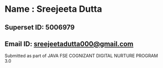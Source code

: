 # Name : Sreejeeta Dutta
## Superset ID: 5006979
## Email ID: sreejeetadutta000@gmail.com
Submitted as part of JAVA FSE COGNIZANT DIGITAL NURTURE PROGRAM 3.0
